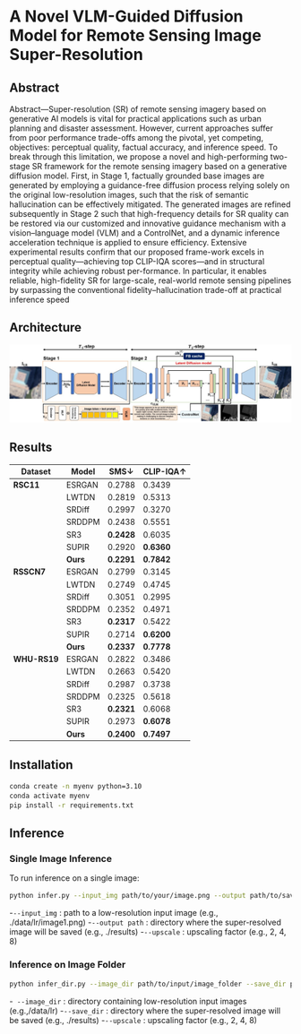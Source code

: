 # A Novel VLM-Guided Diffusion Model for Remote Sensing Image Super-Resolution

## Abstract

Abstract—Super-resolution (SR) of remote sensing imagery based on generative AI models is vital for practical applications
such as urban planning and disaster assessment. However, current approaches suffer from poor performance trade-offs
among the pivotal, yet competing, objectives: perceptual quality, factual accuracy, and inference speed. To break through this limitation, we propose a novel and high-performing two-stage SR framework for the remote sensing imagery based on a generative diffusion model. First, in Stage 1, factually grounded base images are generated by employing a guidance-free diffusion process relying solely on the original low-resolution images, such that the risk of semantic hallucination can be effectively mitigated.
The generated images are refined subsequently in Stage 2 such that high-frequency details for SR quality can be restored via
our customized and innovative guidance mechanism with a vision–language model (VLM) and a ControlNet, and a dynamic
inference acceleration technique is applied to ensure efficiency.
Extensive experimental results confirm that our proposed frame-work excels in perceptual quality—achieving top CLIP-IQA
scores—and in structural integrity while achieving robust per-formance. In particular, it enables reliable, high-fidelity SR for large-scale, real-world remote sensing pipelines by surpassing the conventional fidelity–hallucination trade-off at practical inference speed

## Architecture

![architecture](./assets/architecture.png)

## Results

| Dataset | Model | SMS↓ | CLIP-IQA↑ |
|-----------|-----------|----------|-----------|
| **RSC11** | ESRGAN | 0.2788 | 0.3439 |
| | LWTDN | 0.2819 | 0.5313 |
| | SRDiff | 0.2997 | 0.3270 |
| | SRDDPM | 0.2438 | 0.5551 |
| | SR3 | **0.2428** | 0.6035 |
| | SUPIR | 0.2920 | **0.6360** |
| | **Ours** | __**0.2291**__ | __**0.7842**__ |
| **RSSCN7** | ESRGAN | 0.2799 | 0.3145 |
| | LWTDN | 0.2749 | 0.4745 |
| | SRDiff | 0.3051 | 0.2995 |
| | SRDDPM | 0.2352 | 0.4971 |
| | SR3 | **0.2317** | 0.5422 |
| | SUPIR | 0.2714 | **0.6200** |
| | **Ours** | __**0.2337**__ | __**0.7778**__ |
| **WHU-RS19** | ESRGAN | 0.2822 | 0.3486 |
| | LWTDN | 0.2663 | 0.5420 |
| | SRDiff | 0.2987 | 0.3738 |
| | SRDDPM | 0.2325 | 0.5618 |
| | SR3 | **0.2321** | 0.6068 |
| | SUPIR | 0.2973 | **0.6078** |
| | **Ours**| __**0.2400**__ | __**0.7497**__ |

## Installation

```sh
conda create -n myenv python=3.10
conda activate myenv
pip install -r requirements.txt
```

## Inference

### Single Image Inference

To run inference on a single image:

```sh
python infer.py --input_img path/to/your/image.png --output path/to/save/results --upscale 8
```

-`--input_img` : path to a low-resolution input image (e.g., ./data/lr/image1.png)
-`--output path` : directory where the super-resolved image will be saved (e.g., ./results)
-`--upscale` : upscaling factor (e.g., 2, 4, 8)

### Inference on Image Folder

```sh
python infer_dir.py --image_dir path/to/input/image_folder --save_dir path/to/save/results --upscale 8
```

-` --image_dir` : directory containing low-resolution input images (e.g.,/data/lr)
-`--save_dir` : directory where the super-resolved image will be saved (e.g., ./results)
-`--upscale` : upscaling factor (e.g., 2, 4, 8)
